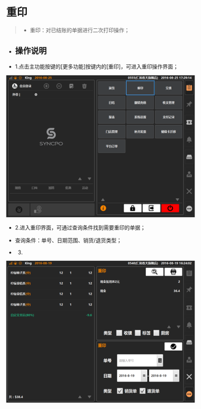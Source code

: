 # 重印  
> * 重印：对已结账的单据进行二次打印操作；  


* ## 操作说明  
* 1.点击主功能按键的[更多功能]按键内的[重印]，可进入重印操作界面；  

![](13重印-3.png)  



* 2.进入重印界面，可通过查询条件找到需要重印的单据；
* 查询条件：单号、日期范围、销货/退货类型；  



* 3.  

![](13重印-2.png)